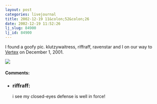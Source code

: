 ```yaml
---
layout: post
categories: livejournal
title: 2002-12-19 11&colon;52&colon;26
date: 2002-12-19 11:52:26
lj_slug: 84900
lj_id: 84900
---
```

I found a goofy pic. klutzywaitress, riffraff, ravenstar and I on our way to [Vertex](http://vertexclub.com/) on December 1, 2001.  



[![](http://www.csh.rit.edu/~retrev/livejournal/2002-12-19/goth.jpg)](http://www.csh.rit.edu/~retrev/livejournal/2002-12-19/goth.jpg)


<div id="comments"><h4>Comments:</h4><div class="lj-comments"><ul>
<li><h3>riffraff: </h3>
<a id="comment-117"></a>
<p>i see my closed-eyes defense is well in force!</p>
</li>
</ul></div></div>

